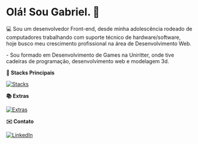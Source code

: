 # Olá! Sou Gabriel. 👋
<p>💻 Sou um desenvolvedor Front-end, desde minha adolescência rodeado de computadores trabalhando com suporte técnico de hardware/software, hoje busco meu crescimento profissional na área de Desenvolvimento Web.</p>
- Sou formado em Desenvolvimento de Games na Uniritter, onde tive cadeiras de programação, desenvolvimento web e modelagem 3d.

**📖 Stacks Principais**

[![Stacks](https://skillicons.dev/icons?i=js,html,css,python,vue)](https://skillicons.dev)

**📚 Extras**

[![Extras](https://skillicons.dev/icons?i=c,cpp,java,mysql,blender,unreal)](https://skillicons.dev)

**✉️ Contato**

[![LinkedIn](https://skillicons.dev/icons?i=linkedin)](https://www.linkedin.com/in/gabriel-matusiak-642332211/)

